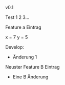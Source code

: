 v0.1


Test 1 2 3...

Feature a Eintrag

x = 7
y = 5

Develop:
- Änderung 1


Neuster Feature B Eintrag
- Eine B Änderung
